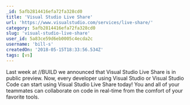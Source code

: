 ```yaml
---
_id: 5afb2814416efa72fa328cd0
title: 'Visual Studio Live Share'
url: 'https://www.visualstudio.com/services/live-share/'
category: 5afb2814416efa72fa328cd0
slug: 'visual-studio-live-share'
user_id: 5a83ce59d6eb0005c4ecda2c
username: 'bill-s'
createdOn: '2018-05-15T18:33:56.534Z'
tags: [vs]
---
```


Last week at //BUILD we announced that Visual Studio Live Share is in public preview. Now, every developer using Visual Studio or Visual Studio Code can start using Visual Studio Live Share today! You and all of your teammates can collaborate on code in real-time from the comfort of your favorite tools. 



